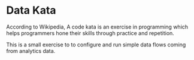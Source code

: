 # Data Kata

According to Wikipedia, A code kata is an exercise in programming which helps programmers hone their skills through practice and repetition.

This is a small exercise to to configure and run simple data flows coming from analytics data.
                        
